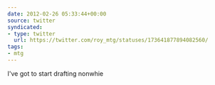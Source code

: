 ```yaml
---
date: 2012-02-26 05:33:44+00:00
source: twitter
syndicated:
- type: twitter
  url: https://twitter.com/roy_mtg/statuses/173641877894082560/
tags:
- mtg
---
```


I've got to start drafting nonwhie